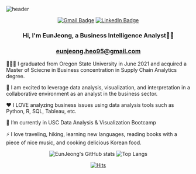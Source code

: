 ![header](https://capsule-render.vercel.app/api?type=waving&height=150)

<div align="center">
 

[![Gmail Badge](https://img.shields.io/badge/Gmail-d14836?style=flat-square&logo=Gmail&logoColor=white&align=&link=mailto:hej6853@gmail.com)](mailto:hej6853@gmail.com)
[![LinkedIn Badge](https://img.shields.io/badge/-LinkedIn-2a7bdd?style=flat-square&logo=LinkedIn&logoColor=white&Align=50&link=https://www.linkedin.com/in/eunjeongheo/)](https://www.linkedin.com/in/eunjeongheo/)

</div>
 

### <div align="center">Hi, I'm EunJeong, a Business Intelligence Analyst👨‍💻 </div> 
### <div align="center">eunjeong.heo95@gmail.com </div> 


<div align="left">

👩🏻‍🎓 I graduated from Oregon State University in June 2021 and acquired a Master of Sciecne in Business concentration in Supply Chain Analytics degree.

👾 I am excited to leverage data analysis, visualization, and interpretation in a collaborative environment as an analyst in the business sector.

❤️ I LOVE analyzing business issues using data analysis tools such as Python, R, SQL, Tableau, etc.

🌱 I’m currently in USC Data Analysis & Visualization Bootcamp 

⚡ I love traveling, hiking, learning new languages, reading books with a piece of nice music, and cooking delicious Korean food.   
  
  </div>  




 <div align=center>

![EunJeong's GitHub stats](https://github-readme-stats.vercel.app/api?username=hej6853&theme=dracula&show_icons=true) 
![Top Langs](https://github-readme-stats.vercel.app/api/top-langs/?username=hej6853&layout=compact&bg_color=282a36&title_color=ff6e96&text_color=f8f8f2)

</div>




 <div align=center>

[![Hits](https://hits.seeyoufarm.com/api/count/incr/badge.svg?url=https%3A%2F%2Fgithub.com%2Fgjbae1212%2Fhitcounter&count_bg=%23DB9FFF&title_bg=%237A598E&icon=civicrm.svg&fontAlign=70&icon_color=%23E7E7E7&title=hits&edge_flat=false)](https://hits.seeyoufarm.com)

</div>
